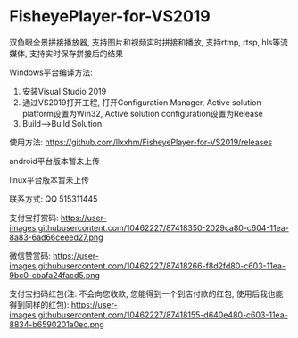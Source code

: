 # FisheyePlayer-for-VS2019
双鱼眼全景拼接播放器, 支持图片和视频实时拼接和播放, 支持rtmp, rtsp, hls等流媒体, 支持实时保存拼接后的结果

Windows平台编译方法:
1. 安装Visual Studio 2019
2. 通过VS2019打开工程, 打开Configuration Manager, Active solution platform设置为Win32, Active solution configuration设置为Release
3. Build-->Build Solution

使用方法: https://github.com/llxxhm/FisheyePlayer-for-VS2019/releases

android平台版本暂未上传

linux平台版本暂未上传

联系方式: QQ 515311445

支付宝打赏码:
https://user-images.githubusercontent.com/10462227/87418350-2029ca80-c604-11ea-8a83-6ad66ceeed27.png

微信赞赏码:
https://user-images.githubusercontent.com/10462227/87418266-f8d2fd80-c603-11ea-9bc0-cbafa24facd5.png

支付宝扫码红包(注: 不会向您收款, 您能得到一个到店付款的红包, 使用后我也能得到同样的红包):
https://user-images.githubusercontent.com/10462227/87418155-d640e480-c603-11ea-8834-b6590201a0ec.png
